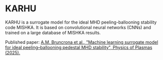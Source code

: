 # KARHU

KARHU is a surrogate model for the ideal MHD peeling-ballooning stability code MISHKA. It is based on convolutional neural networks (CNNs) and trained on a large database of MISHKA results.

Published paper: [A.M. Bruncrona et al., "Machine learning surrogate model for ideal peeling–ballooning pedestal MHD stability", Physics of Plasmas (2025).](https://doi.org/10.1063/5.0282085)

